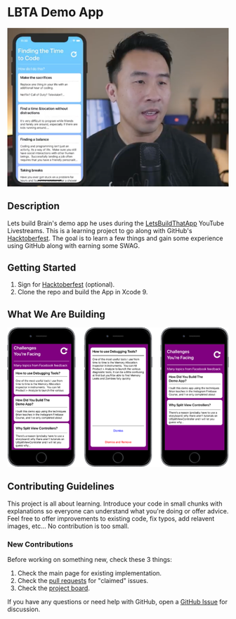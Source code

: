 # LBTA Demo App
![LBTA Demo App](/images/LBTADemoApp.png)

## Description
Lets build Brain's demo app he uses during the [LetsBuildThatApp](https://www.youtube.com/watch?v=0mt4jY7SVA8) YouTube Livestreams.  This is a learning project to go along with GitHub's [Hacktoberfest](https://hacktoberfest.digitalocean.com).  The goal is to learn a few things and gain some experience using GitHub along with earning some SWAG.

## Getting Started
1. Sign for [Hacktoberfest](https://hacktoberfest.digitalocean.com) (optional).
2. Clone the repo and build the App in Xcode 9.  

## What We Are Building
![LBTA Demo](/images/LBTADemo.png)

## Contributing Guidelines
This project is all about learning. Introduce your code in small chunks with explanations so everyone can understand what you're doing or offer advice.  Feel free to offer improvements to existing code, fix typos, add relavent images, etc... No contribution is too small.

### New Contributions
Before working on something new, check these 3 things:
1. Check the main page for existing implementation.
2. Check the [pull requests](https://github.com/endodoug/LBTADemoApp/pulls) for "claimed" issues.
3. Check the [project board](https://github.com/endodoug/LBTADemoApp/projects/1?).

If you have any questions or need help with GitHub, open a [GitHub Issue](https://github.com/endodoug/LBTADemoApp/issues) for discussion.


